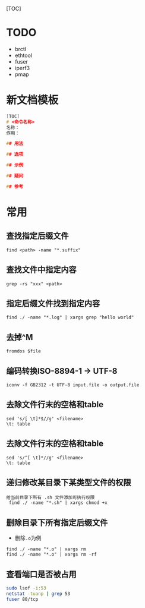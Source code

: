 [TOC]

# TODO
* brctl
* ethtool
* fuser
* iperf3
* pmap

# 新文档模板
```c
[TOC]
# <命令名称>
名称：
作用：

## 用法

## 选项

## 示例

## 疑问

## 参考

```

# 常用
## 查找指定后缀文件
```
find <path> -name "*.suffix"
```

## 查找文件中指定内容
```
grep -rs "xxx" <path>
```

## 指定后缀文件找到指定内容
```
find ./ -name "*.log" | xargs grep "hello world"
```

## 去掉^M
```
fromdos $file
```

## 编码转换ISO-8894-1 -> UTF-8
```
iconv -f GB2312 -t UTF-8 input.file -o output.file
```
## 去除文件行末的空格和table
```
sed 's/[ \t]*$//g' <filename>
\t: table
```
## 去除文件行末的空格和table
```
sed 's/^[ \t]*//g' <filename>
\t: table
```

## 递归修改某目录下某类型文件的权限
```
给当前目录下所有 .sh 文件添加可执行权限
 find ./ -name "*.sh" | xargs chmod +x 
```

## 删除目录下所有指定后缀文件
* 删除`.o`为例
```
find ./ -name "*.o" | xargs rm
find ./ -name "*.o" | xargs rm -rf
```

## 查看端口是否被占用
```bash
sudo lsof -i:53
netstat -tuanp | grep 53
fuser 80/tcp
```
